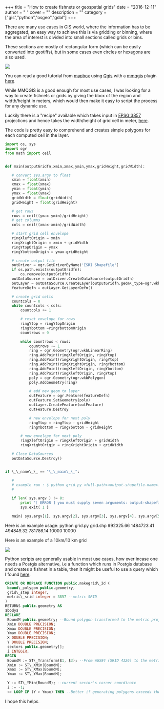 
+++
title = "How to create fishnets or geospatial grids"
date = "2016-12-11"
author = " "
cover = ""
description = ""
category = ["gis","python","osgeo","gdal"]
+++

There are many use cases in GIS world, where the information has to be aggregated, an easy way to achieve this is via gridding or binning, where the area of interest is divided into small sections called grids or bins. 

 These sections are mostly of rectangular form (which can be easily converted into geotiffs), but in some cases even circles or hexagons are also used.

 ![](/media/image_963791002841481453621913.png)   
 

 You can read a good tutorial from [mapbox](https://www.mapbox.com/) using [Qgis](http://www.qgis.org/en/site/) with a [mmqgis](http://michaelminn.com/linux/mmqgis/) plugin [here](https://www.mapbox.com/blog/binning-alternative-point-maps/).

 While MMQGIS is a good enough for most use cases, I was looking for a way to create fishnets or grids by giving the bbox of the region and width/height in meters, which would then make it easy to script the process for any dynamic use.

 Luckily there is a "recipe" available which takes input in <EPSG:3857> projections and hence takes the width/height of grid cell in meter, [here](https://pcjericks.github.io/py-gdalogr-cookbook/vector_layers.html#create).

 The code is pretty easy to comprehend and creates simple polygons for each computed cell in the layer.

 ```python
 import os, sys
 import ogr
 from math import ceil


def main(outputGridfn,xmin,xmax,ymin,ymax,gridHeight,gridWidth):

    # convert sys.argv to float
    xmin = float(xmin)
    xmax = float(xmax)
    ymin = float(ymin)
    ymax = float(ymax)
    gridWidth = float(gridWidth)
    gridHeight = float(gridHeight)

    # get rows
    rows = ceil((ymax-ymin)/gridHeight)
    # get columns
    cols = ceil((xmax-xmin)/gridWidth)

    # start grid cell envelope
    ringXleftOrigin = xmin
    ringXrightOrigin = xmin + gridWidth
    ringYtopOrigin = ymax
    ringYbottomOrigin = ymax-gridHeight

    # create output file
    outDriver = ogr.GetDriverByName('ESRI Shapefile')
    if os.path.exists(outputGridfn):
        os.remove(outputGridfn)
    outDataSource = outDriver.CreateDataSource(outputGridfn)
    outLayer = outDataSource.CreateLayer(outputGridfn,geom\_type=ogr.wkbPolygon )
    featureDefn = outLayer.GetLayerDefn()

    # create grid cells
    countcols = 0
    while countcols < cols:
        countcols += 1

        # reset envelope for rows
        ringYtop = ringYtopOrigin
        ringYbottom =ringYbottomOrigin
        countrows = 0

        while countrows < rows:
            countrows += 1
            ring = ogr.Geometry(ogr.wkbLinearRing)
            ring.AddPoint(ringXleftOrigin, ringYtop)
            ring.AddPoint(ringXrightOrigin, ringYtop)
            ring.AddPoint(ringXrightOrigin, ringYbottom)
            ring.AddPoint(ringXleftOrigin, ringYbottom)
            ring.AddPoint(ringXleftOrigin, ringYtop)
            poly = ogr.Geometry(ogr.wkbPolygon)
            poly.AddGeometry(ring)

            # add new geom to layer
            outFeature = ogr.Feature(featureDefn)
            outFeature.SetGeometry(poly)
            outLayer.CreateFeature(outFeature)
            outFeature.Destroy

            # new envelope for next poly
            ringYtop = ringYtop - gridHeight
            ringYbottom = ringYbottom - gridHeight

        # new envelope for next poly
        ringXleftOrigin = ringXleftOrigin + gridWidth
        ringXrightOrigin = ringXrightOrigin + gridWidth

    # Close DataSources
    outDataSource.Destroy()


if \_\_name\_\_ == "\_\_main\_\_":

    #
    # example run : $ python grid.py <full-path><output-shapefile-name>.shp xmin xmax ymin ymax gridHeight gridWidth
    #

    if len( sys.argv ) != 8:
        print "[ ERROR ] you must supply seven arguments: output-shapefile-name.shp xmin xmax ymin ymax gridHeight gridWidth"
        sys.exit( 1 )

    main( sys.argv[1], sys.argv[2], sys.argv[3], sys.argv[4], sys.argv[5], sys.argv[6], sys.argv[7] )
```
 Here is an example usage: python grid.py grid.shp 992325.66 1484723.41 494849.32 781786.14 10000 10000

 Here is an example of a 10km/10 km grid

 ![](/media/image_1504214621671481454352189.png)

  Python scripts are generally usable in most use cases, how ever incase one needs a Postgis alternative, i.e a function which runs in Postgis database and creates a fishnet in a table, then It might be useful to use a query which I found [here](http://gis.stackexchange.com/questions/16374/how-to-create-a-regular-polygon-grid-in-postgis).

 ```sql
 CREATE OR REPLACE FUNCTION public.makegrid\_2d (
  bound\_polygon public.geometry,
  grid\_step integer,
  metric\_srid integer = 3857 --metric SRID  
)
RETURNS public.geometry AS
$body$
DECLARE
  BoundM public.geometry; --Bound polygon transformed to the metric projection (with metric\_srid SRID)
  Xmin DOUBLE PRECISION;
  Xmax DOUBLE PRECISION;
  Ymax DOUBLE PRECISION;
  X DOUBLE PRECISION;
  Y DOUBLE PRECISION;
  sectors public.geometry[];
  i INTEGER;
BEGIN
  BoundM := ST\_Transform($1, $3); --From WGS84 (SRID 4326) to the metric projection, to operate with step in meters
  Xmin := ST\_XMin(BoundM);
  Xmax := ST\_XMax(BoundM);
  Ymax := ST\_YMax(BoundM);

  Y := ST\_YMin(BoundM); --current sector's corner coordinate
  i := -1;
  <> LOOP IF (Y > Ymax) THEN --Better if generating polygons exceeds the bound for one step. You always can crop the result. But if not you may get not quite correct data for outbound polygons (e.g. if you calculate frequency per sector) EXIT; END IF; X := Xmin; <> LOOP IF (X > Xmax) THEN EXIT; END IF; i := i + 1; sectors[i] := ST\_GeomFromText('POLYGON(('||X||' '||Y||', '||(X+$2)||' '||Y||', '||(X+$2)||' '||(Y+$2)||', '||X||' '||(Y+$2)||', '||X||' '||Y||'))', $3); X := X + $2; END LOOP xloop; Y := Y + $2; END LOOP yloop; RETURN ST\_Transform(ST\_Collect(sectors), ST\_SRID($1)); END; $body$ LANGUAGE 'plpgsql'; 
```
 I hope this helps.



